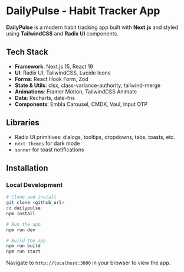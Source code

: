 # DailyPulse - Habit Tracker App

**DailyPulse** is a modern habit tracking app built with **Next.js** and styled using **TailwindCSS** and **Radix UI** components.

## Tech Stack

- **Framework**: Next.js 15, React 19
- **UI**: Radix UI, TailwindCSS, Lucide Icons
- **Forms**: React Hook Form, Zod
- **State & Utils**: clsx, class-variance-authority, tailwind-merge
- **Animations**: Framer Motion, TailwindCSS Animate
- **Data**: Recharts, date-fns
- **Components**: Embla Carousel, CMDK, Vaul, Input OTP

## Libraries

- Radix UI primitives: dialogs, tooltips, dropdowns, tabs, toasts, etc.
- `next-themes` for dark mode
- `sonner` for toast notifications

## Installation

### Local Development

```bash
# Clone and install
git clone <github_url>
cd dailypulse
npm install

# Run the app
npm run dev

# Build the app
npm run build
npm run start
```
Navigate to `http://localhost:3000` in your browser to view the app.
